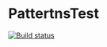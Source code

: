 # PattertnsTest
[![Build status](https://ci.appveyor.com/api/projects/status/lmfxaytji53kv29e?svg=true)](https://ci.appveyor.com/project/artemyev86an/pattertnstest)
